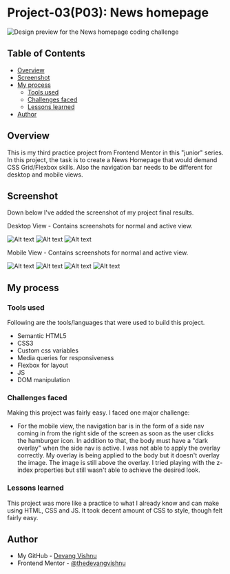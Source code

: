 # Project-03(P03): News homepage

![Design preview for the News homepage coding challenge](./design/desktop-preview.jpg)

## Table of Contents

- [Overview](#overview)
- [Screenshot](#screenshot)
- [My process](#my-process)
  - [Tools used](#tools-used)
  - [Challenges faced](#challenges-faced)
  - [Lessons learned](#lessons-learned)
- [Author](#author)

## Overview

This is my third practice project from Frontend Mentor in this "junior" series. In this project, the task is to create a News Homepage that would demand CSS Grid/Flexbox skills. Also the navigation bar needs to be different for desktop and mobile views.

## Screenshot

Down below I've added the screenshot of my project final results.

Desktop View - Contains screenshots for normal and active view.

![Alt text](./result-screenshots/desktop-normal.png)
![Alt text](./result-screenshots/desktop-active1.png)
![Alt text](./result-screenshots/desktop-active-2.png)

Mobile View - Contains screenshots for normal and active view.

![Alt text](./result-screenshots/mobile-normal-1.png)
![Alt text](./result-screenshots/mobile-normal-2.png)
![Alt text](./result-screenshots/mobile-normal-1.png)
![Alt text](./result-screenshots/mobile-active.png)

## My process

### Tools used

Following are the tools/languages that were used to build this project.

- Semantic HTML5
- CSS3
- Custom css variables
- Media queries for responsiveness
- Flexbox for layout
- JS
- DOM manipulation

### Challenges faced

Making this project was fairly easy. I faced one major challenge:

- For the mobile view, the navigation bar is in the form of a side nav coming in from the right side of the screen as soon as the user clicks the hamburger icon. In addition to that, the body must have a "dark overlay" when the side nav is active. I was not able to apply the overlay correctly. My overlay is being applied to the body but it doesn't overlay the image. The image is still above the overlay. I tried playing with the z-index properties but still wasn't able to achieve the desired look.

### Lessons learned

This project was more like a practice to what I already know and can make using HTML, CSS and JS.
It took decent amount of CSS to style, though felt fairly easy.

## Author

- My GitHub - [Devang Vishnu](https://github.com/thedevangvishnu)
- Frontend Mentor - [@thedevangvishnu](https://www.frontendmentor.io/profile/thedevangvishnu)
